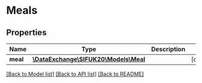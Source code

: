 # Meals

## Properties
Name | Type | Description | Notes
------------ | ------------- | ------------- | -------------
**meal** | [**\DataExchange\SIFUK20\Models\Meal**](Meal.md) |  | [optional] 

[[Back to Model list]](../README.md#documentation-for-models) [[Back to API list]](../README.md#documentation-for-api-endpoints) [[Back to README]](../README.md)


